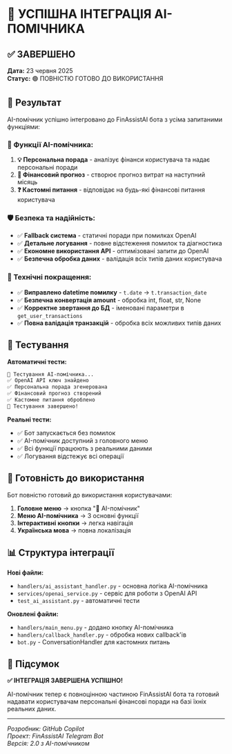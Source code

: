 # 🎉 УСПІШНА ІНТЕГРАЦІЯ AI-ПОМІЧНИКА

## ✅ ЗАВЕРШЕНО

**Дата:** 23 червня 2025  
**Статус:** 🟢 ПОВНІСТЮ ГОТОВО ДО ВИКОРИСТАННЯ

## 🎯 Результат

AI-помічник успішно інтегровано до FinAssistAI бота з усіма запитаними функціями:

### 🤖 Функції AI-помічника:

1. **💡 Персональна порада** - аналізує фінанси користувача та надає персональні поради
2. **🔮 Фінансовий прогноз** - створює прогноз витрат на наступний місяць
3. **❓ Кастомні питання** - відповідає на будь-які фінансові питання користувача

### 🛡️ Безпека та надійність:

- ✅ **Fallback система** - статичні поради при помилках OpenAI
- ✅ **Детальне логування** - повне відстеження помилок та діагностика
- ✅ **Економне використання API** - оптимізовані запити до OpenAI
- ✅ **Безпечна обробка даних** - валідація всіх типів даних користувача

### 🔧 Технічні покращення:

- ✅ **Виправлено datetime помилку** - `t.date` → `t.transaction_date`
- ✅ **Безпечна конвертація amount** - обробка int, float, str, None
- ✅ **Корректне звертання до БД** - іменовані параметри в `get_user_transactions`
- ✅ **Повна валідація транзакцій** - обробка всіх можливих типів даних

## 🧪 Тестування

**Автоматичні тести:**

```bash
🤖 Тестування AI-помічника...
✅ OpenAI API ключ знайдено
✅ Персональна порада згенерована
✅ Фінансовий прогноз створений
✅ Кастомне питання оброблено
🎉 Тестування завершено!
```

**Реальні тести:**

- ✅ Бот запускається без помилок
- ✅ AI-помічник доступний з головного меню
- ✅ Всі функції працюють з реальними даними
- ✅ Логування відстежує всі операції

## 🚀 Готовність до використання

Бот повністю готовий до використання користувачами:

1. **Головне меню** → кнопка "🤖 AI-помічник"
2. **Меню AI-помічника** → 3 основні функції
3. **Інтерактивні кнопки** → легка навігація
4. **Українська мова** → повна локалізація

## 📊 Структура інтеграції

**Нові файли:**

- `handlers/ai_assistant_handler.py` - основна логіка AI-помічника
- `services/openai_service.py` - сервіс для роботи з OpenAI API
- `test_ai_assistant.py` - автоматичні тести

**Оновлені файли:**

- `handlers/main_menu.py` - додано кнопку AI-помічника
- `handlers/callback_handler.py` - обробка нових callback'ів
- `bot.py` - ConversationHandler для кастомних питань

## 🎉 Підсумок

**✅ ІНТЕГРАЦІЯ ЗАВЕРШЕНА УСПІШНО!**

AI-помічник тепер є повноцінною частиною FinAssistAI бота та готовий надавати користувачам персональні фінансові поради на базі їхніх реальних даних.

---

_Розробник: GitHub Copilot_  
_Проект: FinAssistAI Telegram Bot_  
_Версія: 2.0 з AI-помічником_

